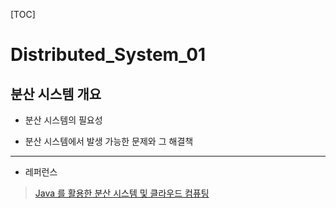 [TOC]

# Distributed_System_01

## 분산 시스템 개요

- 분산 시스템의 필요성

- 분산 시스템에서 발생 가능한 문제와 그 해결책

---

- 레퍼런스

> [Java 를 활용한 분산 시스템 및 클라우드 컴퓨팅](https://www.udemy.com/course/java-distributed-system/)
